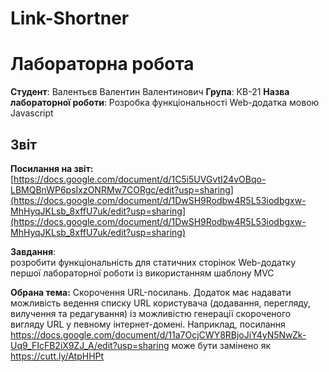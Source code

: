 # Link-Shortner

# Лабораторна робота

**Студент**: Валентьєв Валентин Валентинович 
**Група**: КВ-21
**Назва лабораторної роботи**: Розробка функціональності Web-додатка мовою Javascript

## Звіт
**Посилання на звіт:** [https://docs.google.com/document/d/1C5i5UVGvtI24vOBqo-LBMQBnWP6psIxzONRMw7CORgc/edit?usp=sharing](https://docs.google.com/document/d/1DwSH9Rodbw4R5L53iodbgxw-MhHyqJKLsb_8xffU7uk/edit?usp=sharing](https://docs.google.com/document/d/1DwSH9Rodbw4R5L53iodbgxw-MhHyqJKLsb_8xffU7uk/edit?usp=sharing)

**Завдання**:  
розробити функціональність для статичних сторінок Web-додатку першої лабораторної роботи із використанням шаблону MVC


**Обрана тема:**
Скорочення URL-посилань. Додаток має надавати можливість ведення списку URL користувача (додавання, перегляду, вилучення та редагування) із можливістю генерації скороченого вигляду URL у певному інтернет-домені. Наприклад, посилання https://docs.google.com/document/d/11a7OcjCWY8RBjoJiY4yN5NwZk-Uq9_FIcFB2iX9ZJ_A/edit?usp=sharing може бути замінено як https://cutt.ly/AtpHHPt 
